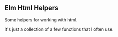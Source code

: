 Elm Html Helpers
---------------

Some helpers for working with html. 

It's just a collection of a few functions that I often use.
